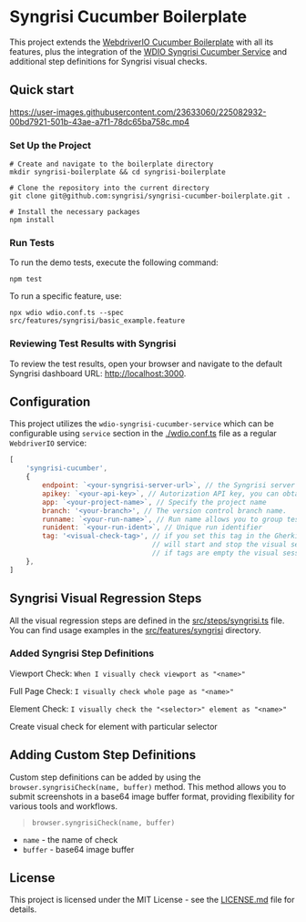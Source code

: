 # Syngrisi Cucumber Boilerplate

This project extends the [WebdriverIO Cucumber Boilerplate](https://github.com/webdriverio/cucumber-boilerplate)
with all its features, plus the integration of the [WDIO Syngrisi Cucumber Service](https://www.npmjs.com/package/wdio-syngrisi-cucumber-service) and additional step definitions for Syngrisi visual checks.


## Quick start

https://user-images.githubusercontent.com/23633060/225082932-00bd7921-501b-43ae-a7f1-78dc65ba758c.mp4

### Set Up the Project

```shell
# Create and navigate to the boilerplate directory
mkdir syngrisi-boilerplate && cd syngrisi-boilerplate

# Clone the repository into the current directory
git clone git@github.com:syngrisi/syngrisi-cucumber-boilerplate.git .

# Install the necessary packages
npm install
```

### Run Tests

To run the demo tests, execute the following command:

```shell
npm test
```

To run a specific feature, use:

```shell
npx wdio wdio.conf.ts --spec src/features/syngrisi/basic_example.feature
```

### Reviewing Test Results with Syngrisi

To review the test results, open your browser and navigate to the default Syngrisi dashboard URL: [http://localhost:3000](http://localhost:3000).

## Configuration

This project utilizes the `wdio-syngrisi-cucumber-service` which can be configurable using `service` section in the [./wdio.conf.ts](./wdio.conf.ts) file  as a regular `WebdriverIO` service:
```js
[
    'syngrisi-cucumber',
    {
        endpoint: `<your-syngrisi-server-url>`, // the Syngrisi server url, default is http://localhost:3000
        apikey: `<your-api-key>`, // Autorization API key, you can obtain it from your Syngrisi account settings 
        app: `<your-project-name>`, // Specify the project name 
        branch: '<your-branch>', // The version control branch name.
        runname: `<your-run-name>`, // Run name allows you to group tests by runs using Syngrisi UI  
        runident: `<your-run-ident>`, // Unique run identifier
        tag: '<visual-check-tag>', // if you set this tag in the Gherkin scenario, `wdio-syngrisi-cucumber-service` 
                                   // will start and stop the visual sessions and therefore perform visual checks,
                                   // if tags are empty the visual session will be created for all scenarios despite the existence of visual checks
    },
]
```

## Syngrisi Visual Regression Steps

All the visual regression steps are defined in the [src/steps/syngrisi.ts](src/steps/syngrisi.ts) file. 
You can find usage examples in the [src/features/syngrisi](src/features/syngrisi) directory.

### Added Syngrisi Step Definitions

Viewport Check: `When I visually check viewport as "<name>"`

Full Page Check: `I visually check whole page as "<name>"`

Element Check: `I visually check the "<selector>" element as "<name>"`

Create visual check for element with particular selector

## Adding Custom Step Definitions

Custom step definitions can be added by using the `browser.syngrisiCheck(name, buffer)` method. This method allows you to submit screenshots in a base64 image buffer format, providing flexibility for various tools and workflows.

> `browser.syngrisiCheck(name, buffer)`

- `name` - the name of check
- `buffer` - base64 image buffer

## License

This project is licensed under the MIT License - see the [LICENSE.md](./LICENSE.md) file for details.

